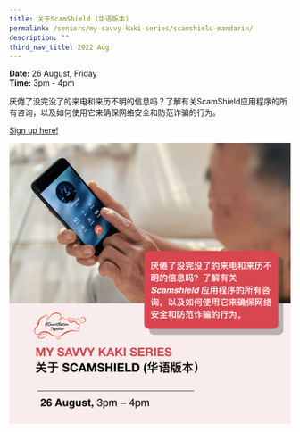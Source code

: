 ```yaml
---
title: 关于ScamShield (华语版本)
permalink: /seniors/my-savvy-kaki-series/scamshield-mandarin/
description: ""
third_nav_title: 2022 Aug
---
```


**Date:** 26 August, Friday
<br> **Time:** 3pm - 4pm

厌倦了没完没了的来电和来历不明的信息吗？了解有关ScamShield应用程序的所有咨询，以及如何使用它来确保网络安全和防范诈骗的行为。

[Sign up here!](https://go.gov.sg/seniors-scamshieldeng-aug26-ml)

![free webinars on scamshield in mandarin chinese for seniors](/images/Aug%202022/Seniors_26%20Aug.jpeg)